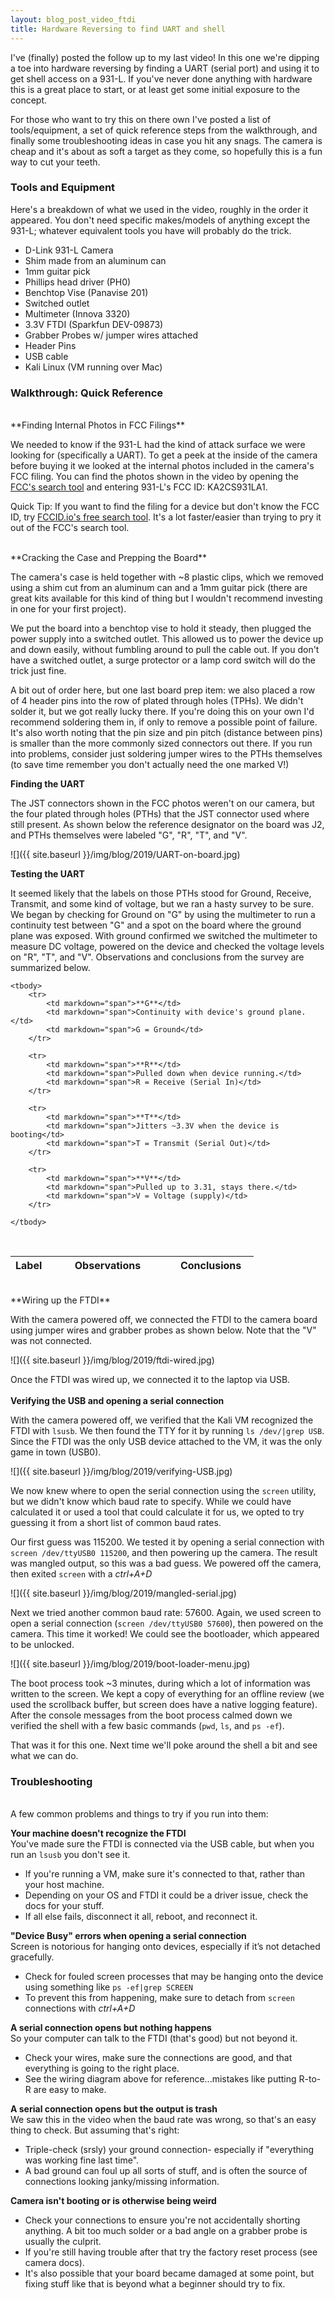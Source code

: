```yaml
---
layout: blog_post_video_ftdi
title: Hardware Reversing to find UART and shell
---
```


I've (finally) posted the follow up to my last video! In this one we're dipping a toe into hardware reversing by finding a UART (serial port) and using it to get shell access on a 931-L. If you've never done anything with hardware this is a great place to start, or at least get some initial exposure to the concept. 

For those who want to try this on there own I've posted a list of tools/equipment, a set of quick reference steps from the walkthrough, and finally some troubleshooting ideas in case you hit any snags. The camera is cheap and it's about as soft a target as they come, so hopefully this is a fun way to cut your teeth.

### Tools and Equipment

Here's a breakdown of what we used in the video, roughly in the order it appeared. You don't need specific makes/models of anything except the 931-L; whatever equivalent tools you have will probably do the trick.

* D-Link 931-L Camera
* Shim made from an aluminum can
* 1mm guitar pick
* Phillips head driver (PH0)
* Benchtop Vise (Panavise 201)
* Switched outlet
* Multimeter (Innova 3320)
* 3.3V FTDI (Sparkfun DEV-09873)
* Grabber Probes w/ jumper wires attached
* Header Pins
* USB cable
* Kali Linux (VM running over Mac)


### Walkthrough: Quick Reference  
<br>  
**Finding Internal Photos in FCC Filings**  

We needed to know if the 931-L had the kind of attack surface we were looking for (specifically a UART). To get a peek at the inside of the camera before buying it we looked at the internal photos included in the camera's FCC filing. You can find the photos shown in the video by opening the [FCC's search tool](https://www.fcc.gov/oet/ea/fccid) and entering 931-L's FCC ID: KA2CS931LA1.  

Quick Tip: If you want to find the filing for a device but don't know the FCC ID, try [FCCID.io's free search tool](https://fccid.io/search.php). It's a lot faster/easier than trying to pry it out of the FCC's search tool.

<br>
**Cracking the Case and Prepping the Board**

The camera's case is held together with ~8 plastic clips, which we removed using a shim cut from an aluminum can and a 1mm guitar pick (there are great kits available for this kind of thing but I wouldn't recommend investing in one for your first project).

We put the board into a benchtop vise to hold it steady, then plugged the power supply into a switched outlet. This allowed us to power the device up and down easily, without fumbling around to pull the cable out. If you don't have a switched outlet, a surge protector or a lamp cord switch will do the trick just fine.

A bit out of order here, but one last board prep item: we also placed a row of 4 header pins into the row of plated through holes (TPHs). We didn't solder it, but we got really lucky there. If you're doing this on your own I'd recommend soldering them in, if only to remove a possible point of failure. It's also worth noting that the pin size and pin pitch (distance between pins) is smaller than the more commonly sized connectors out there. If you run into problems, consider just soldering jumper wires to the PTHs themselves (to save time remember you don't actually need the one marked V!)  

**Finding the UART**

The JST connectors shown in the FCC photos weren't on our camera, but the four plated through holes (PTHs) that the JST connector used where still present. As shown below the reference designator on the board was J2, and PTHs themselves were labeled "G", "R", "T", and "V". 

![]({{ site.baseurl }}/img/blog/2019/UART-on-board.jpg)


**Testing the UART**  

It seemed likely that the labels on those PTHs stood for Ground, Receive, Transmit, and some kind of voltage, but we ran a hasty survey to be sure. We began by checking for Ground on "G" by using the multimeter to run a continuity test between "G" and a spot on the board where the ground plane was exposed.  With ground confirmed we switched the multimeter to measure DC voltage, powered on the device and checked the voltage levels on "R", "T", and "V". Observations and conclusions from the survey are summarized below.  

<table>
	<colgroup>
		<col width="15%" />
		<col width="50%" />
		<col width="35%" />
	</colgroup>
	<thead>
		<tr class="header">
			<th>Label</th>
			<th>Observations</th>
			<th>Conclusions</th>
		</tr>
	</thead>

	<tbody>
		<tr>
			<td markdown="span">**G**</td>
			<td markdown="span">Continuity with device's ground plane.</td>
			<td markdown="span">G = Ground</td>
		</tr>

		<tr>
			<td markdown="span">**R**</td>
			<td markdown="span">Pulled down when device running.</td>
			<td markdown="span">R = Receive (Serial In)</td>
		</tr>

		<tr>
			<td markdown="span">**T**</td>
			<td markdown="span">Jitters ~3.3V when the device is booting</td>
			<td markdown="span">T = Transmit (Serial Out)</td>
		</tr>
		
		<tr>
			<td markdown="span">**V**</td>
			<td markdown="span">Pulled up to 3.31, stays there.</td>
			<td markdown="span">V = Voltage (supply)</td>
		</tr>

	</tbody>
<br>  
</table>
<br
_Quick Tip_ If you've never used a multimeter or are just a bit rusty, there are loads of tutorials out there. SparkFun's [How to Use a Multimeter](https://learn.sparkfun.com/tutorials/how-to-use-a-multimeter/) is solid and includes walkthroughs of the continuity and voltage measurements we did in the video.
<br>  
**Wiring up the FTDI**

With the camera powered off, we connected the FTDI to the camera board using jumper wires and grabber probes as shown below. Note that the "V" was not connected. 

![]({{ site.baseurl }}/img/blog/2019/ftdi-wired.jpg)

Once the FTDI was wired up, we connected it to the laptop via USB.
<br>  
**Verifying the USB and opening a serial connection**

With the camera powered off, we verified that the Kali VM recognized the FTDI with `lsusb`. We then found the TTY for it by running `ls /dev/|grep USB`. Since the FTDI was the only USB device attached to the VM, it was the only game in town (USB0).

![]({{ site.baseurl }}/img/blog/2019/verifying-USB.jpg)

We now knew where to open the serial connection using the `screen` utility, but we didn't know which baud rate to specify. While we could have calculated it or used a tool that could calculate it for us, we opted to try guessing it from a short list of common baud rates. 

Our first guess was 115200. We tested it by opening a serial connection with `screen /dev/ttyUSB0 115200`, and then powering up the camera. The result was mangled output, so this was a bad guess. We powered off the camera, then exited `screen` with a _ctrl+A+D_

![]({{ site.baseurl }}/img/blog/2019/mangled-serial.jpg)

Next we tried another common baud rate: 57600. Again, we used screen to open a serial connection (`screen /dev/ttyUSB0 57600`), then powered on the camera. This time it worked! We could see the bootloader, which appeared to be unlocked.

![]({{ site.baseurl }}/img/blog/2019/boot-loader-menu.jpg)

The boot process took ~3 minutes, during which a lot of information was written to the screen. We kept a copy of everything for an offline review (we used the scrollback buffer, but screen does have a native logging feature). After the console messages from the boot process calmed down we verified the shell with a few basic commands (`pwd`, `ls`, and `ps -ef`). 

That was it for this one. Next time we'll poke around the shell a bit and see what we can do.
<br>  
### Troubleshooting  
<br>  
A few common problems and things to try if you run into them:

**Your machine doesn't recognize the FTDI**  
You've made sure the FTDI is connected via the USB cable, but when you run an `lsusb` you don't see it. 

* If you're running a VM, make sure it's connected to that, rather than your host machine. 
* Depending on your OS and FTDI it could be a driver issue, check the docs for your stuff.
* If all else fails, disconnect it all, reboot, and reconnect it.

**"Device Busy" errors when opening a serial connection**   
Screen is notorious for hanging onto devices, especially if it’s not detached gracefully. 
* Check for fouled screen processes that may be hanging onto the device using something like `ps -ef|grep SCREEN`
* To prevent this from happening, make sure to detach from `screen` connections with _ctrl+A+D_

**A serial connection opens but nothing happens**  
So your computer can talk to the FTDI (that's good) but not beyond it. 
* Check your wires, make sure the connections are good, and that everything is going to the right place. 
* See the wiring diagram above for reference...mistakes like putting R-to-R are easy to make.

**A serial connection opens but the output is trash**  
We saw this in the video when the baud rate was wrong, so that's an easy thing to check. But assuming that's right:
* Triple-check (srsly) your ground connection- especially if "everything was working fine last time". 
* A bad ground can foul up all sorts of stuff, and is often the source of connections looking janky/missing information.

**Camera isn't booting or is otherwise being weird** 
* Check your connections to ensure you're not accidentally shorting anything. A bit too much solder or a bad angle on a grabber probe is usually the culprit. 
* If you're still having trouble after that try the factory reset process (see camera docs). 
* It's also possible that your board became damaged at some point, but fixing stuff like that is beyond what a beginner should try to fix.
